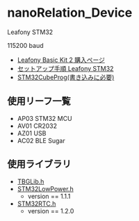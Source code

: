 # nanoRelation_Device
Leafony STM32

115200 baud

- [Leafony Basic Kit 2 購入ページ](https://shop.leafony.com/products/basic-kit-2)
- [セットアップ手順 Leafony STM32](https://docs.leafony.com/docs/environment/stm32/arduino_ide/)
- [STM32CubeProg(書き込みに必要)](https://www.st.com/en/development-tools/stm32cubeprog.html#get-software)

## 使用リーフ一覧
- AP03 STM32 MCU
- AV01 CR2032
- AZ01 USB
- AC02 BLE Sugar

## 使用ライブラリ
- [TBGLib.h](https://github.com/Leafony/TBGLib)
- [STM32LowPower.h](https://github.com/stm32duino/STM32LowPower)
  - version == 1.1.1
- [STM32RTC.h](https://github.com/stm32duino/STM32RTC/tree/1.2.0)
  - version == 1.2.0
